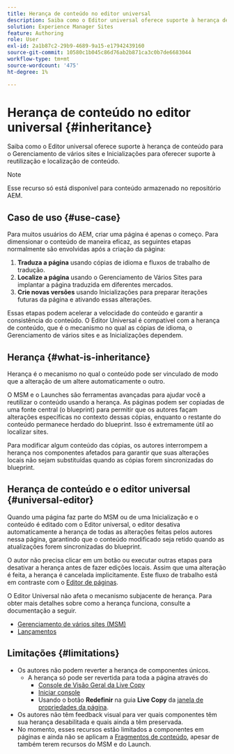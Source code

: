 ```yaml
---
title: Herança de conteúdo no editor universal
description: Saiba como o Editor universal oferece suporte à herança de conteúdo para o Gerenciamento de vários sites e Inicializações para oferecer suporte à reutilização e localização de conteúdo.
solution: Experience Manager Sites
feature: Authoring
role: User
exl-id: 2a1b87c2-29b9-4689-9a15-e17942439160
source-git-commit: 10580c1b045c86d76ab2b871ca3c0b7de6683044
workflow-type: tm+mt
source-wordcount: '475'
ht-degree: 1%

---
```


# Herança de conteúdo no editor universal {#inheritance}

Saiba como o Editor universal oferece suporte à herança de conteúdo para o Gerenciamento de vários sites e Inicializações para oferecer suporte à reutilização e localização de conteúdo.

>[!NOTE]
>
>Esse recurso só está disponível para conteúdo armazenado no repositório AEM.

## Caso de uso {#use-case}

Para muitos usuários do AEM, criar uma página é apenas o começo. Para dimensionar o conteúdo de maneira eficaz, as seguintes etapas normalmente são envolvidas após a criação da página:

1. **Traduza a página** usando cópias de idioma e fluxos de trabalho de tradução.
1. **Localize a página** usando o Gerenciamento de Vários Sites para implantar a página traduzida em diferentes mercados.
1. **Crie novas versões** usando Inicializações para preparar iterações futuras da página e ativando essas alterações.

Essas etapas podem acelerar a velocidade do conteúdo e garantir a consistência do conteúdo. O Editor Universal é compatível com a herança de conteúdo, que é o mecanismo no qual as cópias de idioma, o Gerenciamento de vários sites e as Inicializações dependem.

## Herança {#what-is-inheritance}

Herança é o mecanismo no qual o conteúdo pode ser vinculado de modo que a alteração de um altere automaticamente o outro.

O MSM e o Launches são ferramentas avançadas para ajudar você a reutilizar o conteúdo usando a herança. As páginas podem ser copiadas de uma fonte central (o blueprint) para permitir que os autores façam alterações específicas no contexto dessas cópias, enquanto o restante do conteúdo permanece herdado do blueprint. Isso é extremamente útil ao localizar sites.

Para modificar algum conteúdo das cópias, os autores interrompem a herança nos componentes afetados para garantir que suas alterações locais não sejam substituídas quando as cópias forem sincronizadas do blueprint.

## Herança de conteúdo e o editor universal {#universal-editor}

Quando uma página faz parte do MSM ou de uma Inicialização e o conteúdo é editado com o Editor universal, o editor desativa automaticamente a herança de todas as alterações feitas pelos autores nessa página, garantindo que o conteúdo modificado seja retido quando as atualizações forem sincronizadas do blueprint.

O autor não precisa clicar em um botão ou executar outras etapas para desativar a herança antes de fazer edições locais. Assim que uma alteração é feita, a herança é cancelada implicitamente. Este fluxo de trabalho está em contraste com o [Editor de páginas](/help/sites-cloud/authoring/page-editor/edit-content.md#inherited-components).

O Editor Universal não afeta o mecanismo subjacente de herança. Para obter mais detalhes sobre como a herança funciona, consulte a documentação a seguir.

* [Gerenciamento de vários sites (MSM)](/help/sites-cloud/administering/msm/overview.md)
* [Lançamentos](/help/sites-cloud/authoring/launches/overview.md)

## Limitações {#limitations}

* Os autores não podem reverter a herança de componentes únicos.
   * A herança só pode ser revertida para toda a página através do
      * [Console de Visão Geral da Live Copy](/help/sites-cloud/administering/msm/live-copy-overview.md)
      * [Iniciar console](/help/sites-cloud/authoring/launches/overview.md#the-launches-console)
      * Usando o botão **Redefinir** na guia **Live Copy** da [janela de propriedades da página](/help/sites-cloud/authoring/sites-console/page-properties.md).
* Os autores não têm feedback visual para ver quais componentes têm sua herança desabilitada e quais ainda a têm preservada.
* No momento, esses recursos estão limitados a componentes em páginas e ainda não se aplicam a [Fragmentos de conteúdo](/help/sites-cloud/administering/content-fragments/overview.md), apesar de também terem recursos do MSM e do Launch.

